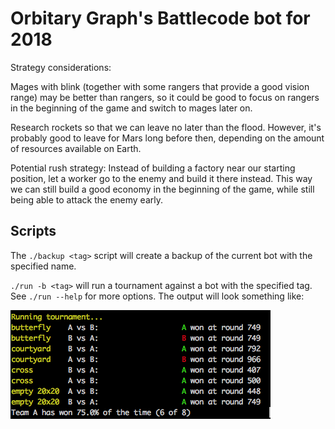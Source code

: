 Orbitary Graph's Battlecode bot for 2018
========================================

Strategy considerations:

Mages with blink (together with some rangers that provide a good vision range) may be better than rangers, so it could be good to focus on rangers in the beginning of the game and switch to mages later on.

Research rockets so that we can leave no later than the flood. However, it's probably good to leave for Mars long before then, depending on the amount of resources available on Earth.

Potential rush strategy: Instead of building a factory near our starting position, let a worker go to the enemy and build it there instead. This way we can still build a good economy in the beginning of the game, while still being able to attack the enemy early.

Scripts
-------

The `./backup <tag>` script will create a backup of the current bot with the specified name.

`./run -b <tag>` will run a tournament against a bot with the specified tag. See `./run --help` for more options.
The output will look something like:

![Tournament](images/tournament.png)
